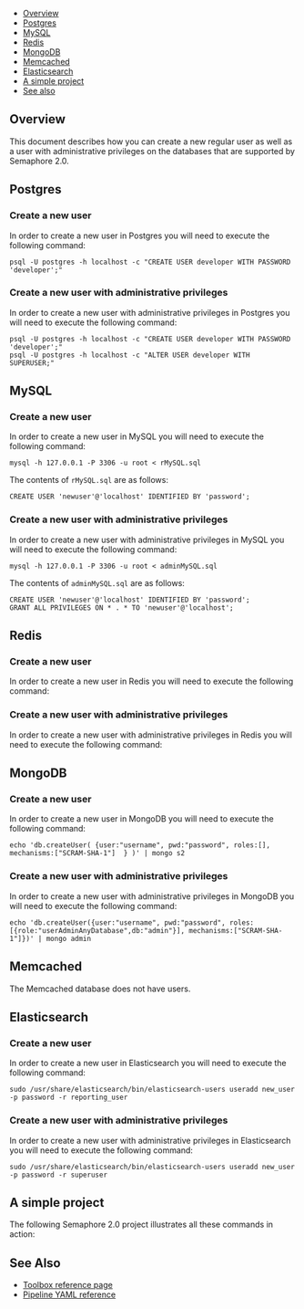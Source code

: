 
* [Overview](#overview)
* [Postgres](#postgres)
* [MySQL](#mysql)
* [Redis](#redis)
* [MongoDB](#mongodb)
* [Memcached](#memcached)
* [Elasticsearch](#elasticsearch)
* [A simple project](#a-simple-project)
* [See also](#see-also)

## Overview

This document describes how you can create a new regular user as well as a user
with administrative privileges on the databases that are supported by Semaphore
2.0.

## Postgres

### Create a new user

In order to create a new user in Postgres you will need to execute the
following command:

    psql -U postgres -h localhost -c "CREATE USER developer WITH PASSWORD 'developer';"

### Create a new user with administrative privileges

In order to create a new user with administrative privileges in Postgres you
will need to execute the following command:

	psql -U postgres -h localhost -c "CREATE USER developer WITH PASSWORD 'developer';"
	psql -U postgres -h localhost -c "ALTER USER developer WITH SUPERUSER;"

## MySQL

### Create a new user

In order to create a new user in MySQL you will need to execute the
following command:

    mysql -h 127.0.0.1 -P 3306 -u root < rMySQL.sql

The contents of `rMySQL.sql` are as follows:

    CREATE USER 'newuser'@'localhost' IDENTIFIED BY 'password';

### Create a new user with administrative privileges

In order to create a new user with administrative privileges in MySQL you will
need to execute the following command:

    mysql -h 127.0.0.1 -P 3306 -u root < adminMySQL.sql

The contents of `adminMySQL.sql` are as follows:

	CREATE USER 'newuser'@'localhost' IDENTIFIED BY 'password';
	GRANT ALL PRIVILEGES ON * . * TO 'newuser'@'localhost';

## Redis


### Create a new user

In order to create a new user in Redis you will need to execute the following
command:

    

### Create a new user with administrative privileges

In order to create a new user with administrative privileges in Redis you will
need to execute the following command:

    

## MongoDB

### Create a new user

In order to create a new user in MongoDB you will need to execute the following
command:

    echo 'db.createUser( {user:"username", pwd:"password", roles:[], mechanisms:["SCRAM-SHA-1"]  } )' | mongo s2

### Create a new user with administrative privileges

In order to create a new user with administrative privileges in MongoDB you
will need to execute the following command:

    echo 'db.createUser({user:"username", pwd:"password", roles:[{role:"userAdminAnyDatabase",db:"admin"}], mechanisms:["SCRAM-SHA-1"]})' | mongo admin

## Memcached

The Memcached database does not have users.

## Elasticsearch

### Create a new user

In order to create a new user in Elasticsearch you will need to execute the
following command:

    sudo /usr/share/elasticsearch/bin/elasticsearch-users useradd new_user -p password -r reporting_user

### Create a new user with administrative privileges

In order to create a new user with administrative privileges in Elasticsearch
you will need to execute the following command:

    sudo /usr/share/elasticsearch/bin/elasticsearch-users useradd new_user -p password -r superuser

## A simple project

The following Semaphore 2.0 project illustrates all these commands in action:



## See Also

* [Toolbox reference page](https://docs.semaphoreci.com/article/54-toolbox-reference)
* [Pipeline YAML reference](https://docs.semaphoreci.com/article/50-pipeline-yaml)
